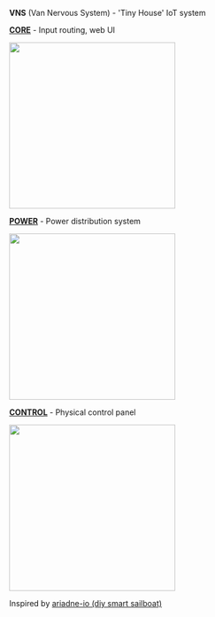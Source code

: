 **VNS** (Van Nervous System) - 'Tiny House' IoT system

[__CORE__](/CORE) - Input routing, web UI

[<img src='https://raw.githubusercontent.com/kormyen/VNS/master/CORE/000.jpg' width="300"/>](/CORE)

[__POWER__](/POWER) - Power distribution system

[<img src='https://raw.githubusercontent.com/kormyen/VNS/master/POWER/000.jpg' width="300"/>](/POWER)

[__CONTROL__](/CONTROL) - Physical control panel

[<img src='https://raw.githubusercontent.com/kormyen/VNS/master/CONTROL/000.jpg' width="300"/>](/CONTROL)

Inspired by [ariadne-io (diy smart sailboat)](https://github.com/gwilken/ariadne-io)